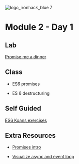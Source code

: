 ![logo_ironhack_blue 7](https://user-images.githubusercontent.com/23629340/40541063-a07a0a8a-601a-11e8-91b5-2f13e4e6b441.png)

# Module 2 - Day 1


## Lab 

[Promise me a dinner](https://github.com/ironhack-labs/lab-es6-promises)


## Class

- ES6 promises

- ES 6 destructuring


## Self Guided

[ES6 Koans exercises](https://github.com/ironhack-labs/lab-es6-javascript-koans)


## Extra Resources

- [Promises intro](https://scotch.io/tutorials/javascript-promises-for-dummies)

- [Visualize async and event loop](http://latentflip.com/loupe/)
